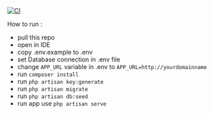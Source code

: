 [![CI](https://github.com/Zalfrie/prospark-backend/actions/workflows/laravel.yml/badge.svg)](https://github.com/Zalfrie/prospark-backend/actions/workflows/laravel.yml)

How to run :
- pull this repo
- open in IDE
- copy .env.example to .env
- set Database connection in .env file
- change ``APP_URL`` variable in .env to ``APP_URL=http://yourdomainname``
- run ``composer install``
- run ``php artisan key:generate``
- run ``php artisan migrate``
- run ``php artisan db:seed``
- run app use ``php artisan serve``
